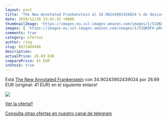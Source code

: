 ```yaml
---
layout: post
title: 'The New Annotated Frankenstein al 34.90243902439024 % de descuento'
date: 2019/12/28 13:42:33 +0000
thumbnailImage: 'https://images-eu.ssl-images-amazon.com/images/I/51QKDFH-pRL._SL200_.jpg'
images: [ 'https://images-eu.ssl-images-amazon.com/images/I/51QKDFH-pRL._SL200_.jpg' ]
comments: true
category: ofertas
author: ring
slug: 0871409496
description:
actualPrice: 26.69 EUR
comparePrice: 41 EUR
inStock: true
---
```


Está [The New Annotated Frankenstein](https://www.amazon.com/dp/0871409496/?tag=redken08-20) con 34.90243902439024 por 26.69 EUR (original: 41 EUR) en el siguiente enlace!

[![](https://images-eu.ssl-images-amazon.com/images/I/51QKDFH-pRL._SL200_.jpg)](https://www.amazon.com/dp/0871409496/?tag=redken08-20)

[Ver la oferta!!](https://www.amazon.com/dp/0871409496/?tag=redken08-20)

[Consulta otras ofertas en nuestro canal de telegram](https://t.me/s/ofertas25)
